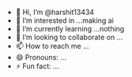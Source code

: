 - 👋 Hi, I’m @harshit13434
- 👀 I’m interested in ...making ai
- 🌱 I’m currently learning ...nothing
- 💞️ I’m looking to collaborate on ...
- 📫 How to reach me ...
- 😄 Pronouns: ...
- ⚡ Fun fact: ...

<!---
harshit13434/harshit13434 is a ✨ special ✨ repository because its `README.md` (this file) appears on your GitHub profile.
You can click the Preview link to take a look at your changes.
--->
